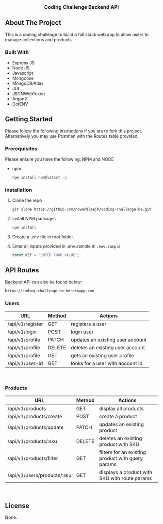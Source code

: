 <!-- PROJECT LOGO -->
<br />
<div align="center">
<h3 align="center">Coding Challenge Backend API</h3>
</div>


<!-- ABOUT THE PROJECT -->
## About The Project

This is a coding challenge to build a full stack web app to allow users to manage collections and products.

### Built With

* Express JS
* Node JS
* Javascript
* Mongoose
* MongoDB/Atlas
* JOI
* JSONWebToken
* Argon2
* DotENV


<!-- GETTING STARTED -->
## Getting Started

Please follow the following instructions if you are to fork this project. Alternatively you may use Postman with the Routes table provided.

### Prerequisites

Please ensure you have the following: NPM and NODE
* npm
  ```sh
  npm install npm@latest -g
  ```

### Installation

1. Clone the repo
   ```sh
   git clone https://github.com/howardleejh/coding-challenge-be.git
   ```
3. Install NPM packages
   ```sh
   npm install
   ```
4. Create a .env file in root folder.
   
5. Enter all inputs provided in .env.sample in `.env.sample`
   ```js
   const KEY = 'ENTER YOUR VALUE';
   ```


<!--  API ROUTES -->

## API Routes

[Backend API](https://coding-challenge-be.herokuapp.com) can also be found below:
```sh
https://coding-challenge-be.herokuapp.com
```


### Users

| **URL** | **Method** | **Actions** |
|------------|-------------|------------|
| /api/v1/register        | GET | registers a user
| /api/v1/login     | POST | login user
| /api/v1/profile    | PATCH | updates an existing user account
| /api/v1/profile   | DELETE | deletes an existing user account      
| /api/v1/profile  | GET | gets an existing user profile
| /api/v1/user-id      | GET | looks for a user with account id

<br />


### Products

| **URL** | **Method** | **Actions** |
|------------|-------------|------------|
| /api/v1/products | GET | display all products
| /api/v1/products/create | POST | create a product
| /api/v1/products/update | PATCH | updates an existing product
| /api/v1/products/:sku | DELETE | deletes an existing product with SKU  
| /api/v1/products/filter | GET | filters for an existing product with query params
| /api/v1/users/products/:sku | GET | displays a product with SKU with route params

<br />



<!-- LICENSE -->
## License

None.
